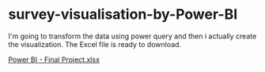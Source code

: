 # survey-visualisation-by-Power-BI


I'm going to transform the data using power query and then i actually create the visualization.
The Excel file is ready to download.

[Power BI - Final Project.xlsx](https://github.com/monazn/survey-visualisation-by-Power-BI/files/11361394/Power.BI.-.Final.Project.xlsx)

